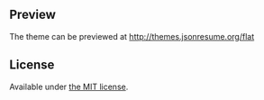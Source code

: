 ## Preview

The theme can be previewed at http://themes.jsonresume.org/flat
 
## License

Available under [the MIT license](http://mths.be/mit).
